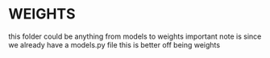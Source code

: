 # WEIGHTS

this folder could be anything from models to weights
important note is since we already 
have a models.py file this is better off being weights